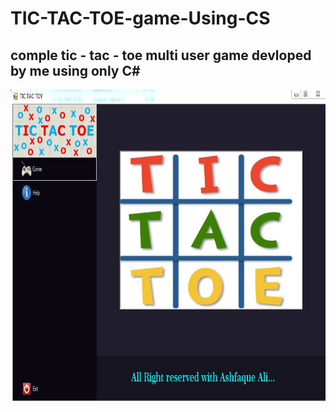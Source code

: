 # TIC-TAC-TOE-game-Using-CS

## comple tic - tac - toe multi user game devloped by me using only C#

<p align="center">

  <img src="https://github.com/aliashfak178/PICS/blob/main/PICS/tictack%20toy.JPG" alt="Coder JPG" width="900" height="500">
  
</p>
